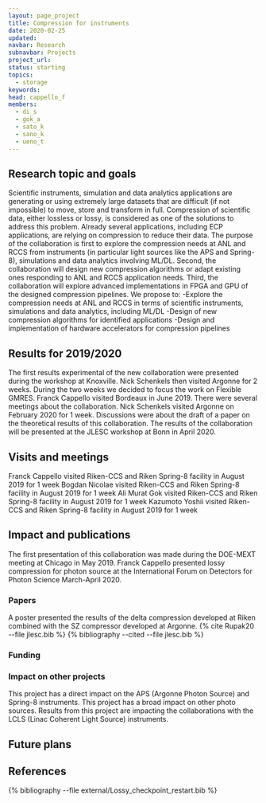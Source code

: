 ```yaml
---
layout: page_project
title: Compression for instruments
date: 2020-02-25
updated:
navbar: Research
subnavbar: Projects
project_url:
status: starting
topics:  
  - storage
keywords:
head: cappello_f
members:
  - di_s
  - gok_a
  - sato_k
  - sano_k
  - ueno_t
---
```


## Research topic and goals

Scientific instruments, simulation and data analytics applications are generating or using extremely large datasets that are difficult (if not impossible) to move, store and transform in full. Compression of scientific data, either lossless or lossy, is considered as one of the solutions to address this problem. Already several applications, including ECP applications, are relying on compression to reduce their data. The purpose of the collaboration is first to explore the compression needs at ANL and RCCS from instruments (in particular light sources like the APS and Spring-8), simulations and data analytics involving ML/DL. Second, the collaboration will design new compression algorithms or adapt existing ones responding to ANL and RCCS application needs. Third, the collaboration will explore advanced implementations in FPGA and GPU of the designed compression pipelines.
We propose to:
-Explore the compression needs at ANL and RCCS in terms of scientific instruments, simulations and data analytics, including ML/DL
-Design of new compression algorithms for identified applications
-Design and implementation of hardware accelerators for compression pipelines


## Results for 2019/2020

The first results experimental of the new collaboration were presented during the workshop at Knoxville. Nick Schenkels then visited Argonne for 2 weeks. During the two weeks we decided to focus the work on Flexible GMRES. Franck Cappello visited Bordeaux in June 2019. There were several meetings about the collaboration. Nick Schenkels visited Argonne on February 2020 for 1 week. Discussions were about the draft of a paper on the theoretical results of this collaboration. The results of the collaboration will be presented at the JLESC workshop at Bonn in April 2020.

## Visits and meetings

Franck Cappello visited Riken-CCS and Riken Spring-8 facility in August 2019 for 1 week
Bogdan Nicolae visited Riken-CCS and Riken Spring-8 facility in August 2019 for 1 week
Ali Murat Gok visited Riken-CCS and Riken Spring-8 facility in August 2019 for 1 week
Kazumoto Yoshii visited Riken-CCS and Riken Spring-8 facility in August 2019 for 1 week

## Impact and publications

The first presentation of this collaboration was made during the DOE-MEXT meeting at Chicago in May 2019.
Franck Cappello presented lossy compression for photon source at the International Forum on Detectors for Photon Science March-April 2020.

### Papers

A poster presented the results of the delta compression developed at Riken combined with the SZ compressor developed at Argonne. {% cite Rupak20 --file jlesc.bib %}
{% bibliography --cited --file jlesc.bib %}

### Funding

### Impact on other projects

This project has a direct impact on the APS (Argonne Photon Source) and Spring-8 instruments.
This project has a broad impact on other photo sources. Results from this project are impacting the collaborations with the LCLS (Linac Coherent Light Source) instruments.

## Future plans


## References
{% bibliography --file external/Lossy_checkpoint_restart.bib %}
